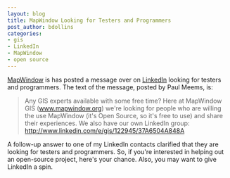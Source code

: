 ```yaml
---
layout: blog
title: MapWindow Looking for Testers and Programmers
post_author: bdollins
categories:
- gis
- LinkedIn
- MapWindow
- open source
---
```


<a href="http://www.mapwindow.org/">MapWindow</a> is has posted a message over on <a href="http://www.linkedin.com">LinkedIn</a> looking for testers and programmers. The text of the message, posted by Paul Meems, is:

<blockquote>Any GIS experts available with some free time?
Here at MapWindow GIS (<a href="http://www.mapwindow.org">www.mapwindow.org</a>) we're looking for people who are willing the use MapWindow (it's Open Source, so it's free to use) and share their experiences. We also have our own LinkedIn group: <a href="http://www.linkedin.com/e/gis/122945/37A6504A848A">http://www.linkedin.com/e/gis/122945/37A6504A848A</a></blockquote>

A follow-up answer to one of my LinkedIn contacts clarified that they are looking for testers and programmers. So, if you're interested in helping out an open-source project, here's your chance. Also, you may want to give LinkedIn a spin.
